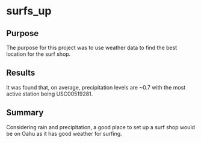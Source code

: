 # surfs_up

## Purpose
The purpose for this project was to use weather data to find the best location for the surf shop.

## Results
It was found that, on average, precipitation levels are ~0.7 with the most active station being USC00519281.

## Summary
Considering rain and precipitation, a good place to set up a surf shop would be on Oahu as it has good weather for surfing.
